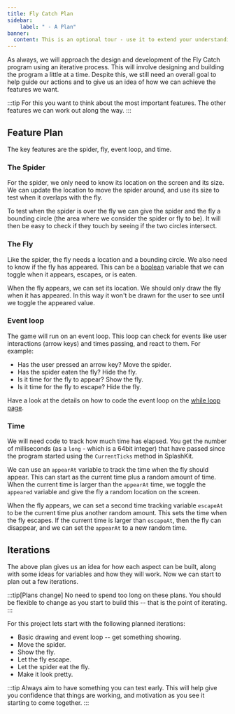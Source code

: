 ```yaml
---
title: Fly Catch Plan
sidebar:
    label: " - A Plan"
banner: 
  content: This is an optional tour - use it to extend your understanding.
---
```


As always, we will approach the design and development of the Fly Catch program using an iterative process. This will involve designing and building the program a little at a time. Despite this, we still need an overall goal to help guide our actions and to give us an idea of how we can achieve the features we want.

:::tip
For this you want to think about the most important features.
The other features we can work out along the way.
:::

## Feature Plan

The key features are the spider, fly, event loop, and time.

### The Spider

For the spider, we only need to know its location on the screen and its size. We can update the location to move the spider around, and use its size to test when it overlaps with the fly.

To test when the spider is over the fly we can give the spider and the fly a bounding circle (the area where we consider the spider or fly to be). It will then be easy to check if they touch by seeing if the two circles intersect.

### The Fly

Like the spider, the fly needs a location and a bounding circle. We also need to know if the fly has appeared. This can be a [boolean](/book/part-1-instructions/3-control-flow/2-trailside/01-0-boolean-data) variable that we can toggle when it appears, escapes, or is eaten.

When the fly appears, we can set its location. We should only draw the fly when it has appeared. In this way it won't be drawn for the user to see until we toggle the appeared value.

### Event loop

The game will run on an event loop. This loop can check for events like user interactions (arrow keys) and times passing, and react to them. For example:

- Has the user pressed an arrow key? Move the spider.
- Has the spider eaten the fly? Hide the fly.
- Is it time for the fly to appear? Show the fly.
- Is it time for the fly to escape? Hide the fly.

Have a look at the details on how to code the event loop on the [while loop page](/book/part-1-instructions/3-control-flow/2-trailside/04-1-while-loop/#event-loops---dynamic-graphical-programs).

### Time

We will need code to track how much time has elapsed. You get the number of milliseconds (as a `long` - which is a 64bit integer) that have passed since the program started using the `CurrentTicks` method in SplashKit.

We can use an `appearAt` variable to track the time when the fly should appear. This can start as the current time plus a random amount of time. When the current time is larger than the `appearAt` time, we toggle the `appeared` variable and give the fly a random location on the screen.

When the fly appears, we can set a second time tracking variable `escapeAt` to be the current time plus another random amount. This sets the time when the fly escapes. If the current time is larger than `escapeAt`, then the fly can disappear, and we can set the `appearAt` to a new random time.

## Iterations

The above plan gives us an idea for how each aspect can be built, along with some ideas for variables and how they will work. Now we can start to plan out a few iterations.

:::tip[Plans change]
No need to spend too long on these plans. You should be flexible to change as you start to build this -- that is the point of iterating.
:::

For this project lets start with the following planned iterations:

- Basic drawing and event loop -- get something showing.
- Move the spider.
- Show the fly.
- Let the fly escape.
- Let the spider eat the fly.
- Make it look pretty.

:::tip
Always aim to have something you can test early. This will help give you confidence that things are working, and motivation as you see it starting to come together.
:::
